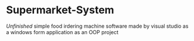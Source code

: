 # Supermarket-System
*Unfinished* simple food irdering machine software made by visual studio as a windows form application as an OOP project
